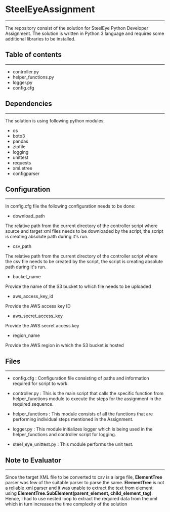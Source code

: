 # SteelEyeAssignment
--------------------

The repository consist of the solution for SteelEye Python Developer Assignment.
The solution is written in Python 3 language and requires some additional libraries to be installed.

## Table of contents
--------------------

* controller.py
* helper_functions.py
* logger.py
* config.cfg

## Dependencies
---------------

The solution is using following python modules:

* os
* boto3
* pandas
* zipfile
* logging
* unittest
* requests
* xml.etree
* configparser


## Configuration
----------------

In config.cfg file the following configuration needs to be done:

* download_path

The relative path from the current directory of the controller script where source and target xml files needs to be downloaded by the script, the script is creating absolute path during it's run.

* csv_path

The relative path from the current directory of the controller script where the csv file needs to be created by the script, the script is creating absolute path during it's run.

* bucket_name

Provide the name of the S3 bucket to which file needs to be uploaded

* aws_access_key_id

Provide the AWS access key ID

* aws_secret_access_key

Provide the AWS secret access key

* region_name

Provide the AWS region in which the S3 bucket is hosted

## Files
--------

* config.cfg            : Configuration file consisting of paths and information required for script to work.

* controller.py         : This is the main script that calls the specific function from helper_functions module to execute the steps for the assignment in the required sequence.

* helper_functions      : This module consists of all the functions that are performing individual steps mentioned in the Assignment.

* logger.py             : This module initializes logger which is being used in the helper_functions and controller script for logging.

* steel_eye_unittest.py : This module performs the unit test.

## Note to Evaluator
--------------------

Since the target XML file to be converted to csv is a large file, __ElementTree__ parser was few of the suitable parser to parse the same.
__ElementTree__ is not a reliable xml parser and it was unable to extract the text from element using __ElementTree.SubElement(parent_element, child_element_tag)__.
Hence, I had to use nested loop to extract the required data from the xml which in turn increases the time complexity of the solution
